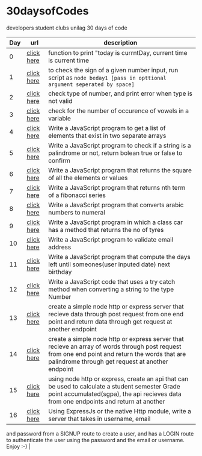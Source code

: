 # 30daysofCodes

developers student clubs unilag 30 days of code

| Day | url                                                                                         | description                                                                                                                                                                                         |
| --- | ------------------------------------------------------------------------------------------- | --------------------------------------------------------------------------------------------------------------------------------------------------------------------------------------------------- |
| 0   | [click here](https://github.com/ogheneovo12/30daysofCodes/blob/master/beday0.js/ "Day 0")   | function to print "today is currntDay, current time is current time                                                                                                                                 |
| 1   | [click here](https://github.com/ogheneovo12/30daysofCodes/blob/master/beday1.js/ "Day 1")   | to check the sign of a given number input, run script as `node beday1 [pass in opttional argument seperated by space]`                                                                              |
| 2   | [click here](https://github.com/ogheneovo12/30daysofCodes/blob/master/beday2.js/ "Day 2")   | check type of number, and print error when type is not valid                                                                                                                                        |
| 3   | [click here](https://github.com/ogheneovo12/30daysofCodes/blob/master/beday3.js/ "Day 3")   | check for the number of occurence of vowels in a variable                                                                                                                                           |
| 4   | [click here](https://github.com/ogheneovo12/30daysofCodes/blob/master/beday4.js/ "Day 4")   | Write a JavaScript program to get a list of elements that exist in two separate arrays                                                                                                              |
| 5   | [click here](https://github.com/ogheneovo12/30daysofCodes/blob/master/beday5.js/ "Day 5")   | Write a JavaScript program to check if a string is a palindrome or not, return bolean true or false to confirm                                                                                      |
| 6   | [click here](https://github.com/ogheneovo12/30daysofCodes/blob/master/beday6.js/ "Day 6")   | Write a JavaScript program that returns the square of all the elements or values                                                                                                                    |
| 7   | [click here](https://github.com/ogheneovo12/30daysofCodes/blob/master/beday7.js/ "Day 7")   | Write a JavaScript program that returns nth term of a fibonacci series                                                                                                                              |
| 8   | [click here](https://github.com/ogheneovo12/30daysofCodes/blob/master/beday8.js/ "Day 8")   | Write a JavaScript program that converts arabic numbers to numeral                                                                                                                                  |
| 9   | [click here](https://github.com/ogheneovo12/30daysofCodes/blob/master/beday9.js/ "Day 9")   | Write a JavaScript program in which a class car has a method that returns the no of tyres                                                                                                           |
| 10  | [click here](https://github.com/ogheneovo12/30daysofCodes/blob/master/beday10.js/ "Day 10") | Write a JavaScript program to validate email address                                                                                                                                                |
| 11  | [click here](https://github.com/ogheneovo12/30daysofCodes/blob/master/beday11.js/ "Day 11") | Write a JavaScript program that compute the days left until someones(user inputed date) next birthday                                                                                               |
| 12  | [click here](https://github.com/ogheneovo12/30daysofCodes/blob/master/beday12.js/ "Day 12") | Write a JavaScript code that uses a try catch method when converting a string to the type Number                                                                                                    |
| 13  | [click here](https://github.com/ogheneovo12/30daysofCodes/blob/master/beday13.js/ "Day 13") | create a simple node http or express server that recieve data through post request from one end point and return data through get request at another endpoint                                       |
| 14  | [click here](https://github.com/ogheneovo12/30daysofCodes/blob/master/beday14.js/ "Day 14") | create a simple node http or express server that recieve an array of words through post request from one end point and return the words that are palindrome through get request at another endpoint |
| 15  | [click here](https://github.com/ogheneovo12/30daysofCodes/blob/master/beday15.js/ "Day 15") | using node http or express, create an api that can be used to calculate a student semester Grade point accumulated(sgpa), the api recieves data from one endpoints and return at another            |
| 16  | [click here](https://github.com/ogheneovo12/30daysofCodes/blob/master/beday16.js/ "Day 16") | Using ExpressJs or the native Http module, write a server that takes in username, email                                                                                                             |

and password from a SIGNUP route to create a user, and has a LOGIN route to
authenticate the user using the password and the email or username. Enjoy :-) |
